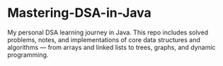 # Mastering-DSA-in-Java
My personal DSA learning journey in Java. This repo includes solved problems, notes, and implementations of core data structures and algorithms — from arrays and linked lists to trees, graphs, and dynamic programming.

